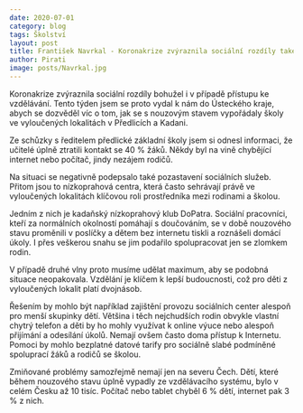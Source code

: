 ```yaml
---
date: 2020-07-01
category: blog
tags: Školství
layout: post
title: František Navrkal - Koronakrize zvýraznila sociální rozdíly také ve vzdělávání
author: Pirati
image: posts/Navrkal.jpg
---
```


Koronakrize zvýraznila sociální rozdíly bohužel i v případě přístupu ke vzdělávání. Tento týden jsem se proto vydal k nám do Ústeckého kraje, abych se dozvěděl víc o tom, jak se s nouzovým stavem vypořádaly školy ve vyloučených lokalitách v Předlicích a Kadani.

Ze schůzky s ředitelem předlické základní školy jsem si odnesl informaci, že učitelé úplně ztratili kontakt se 40 % žáků. Někdy byl na vině chybějící internet nebo počítač, jindy nezájem rodičů.

Na situaci se negativně podepsalo také pozastavení sociálních služeb. Přitom jsou to nízkoprahová centra, která často sehrávají právě ve vyloučených lokalitách klíčovou roli prostředníka mezi rodinami a školou.

Jedním z nich je kadaňský nízkoprahový klub DoPatra. Sociální pracovníci, kteří za normálních okolností pomáhají s doučováním, se v době nouzového stavu proměnili v poslíčky a dětem bez internetu tiskli a roznášeli domácí úkoly. I přes veškerou snahu se jim podařilo spolupracovat jen se zlomkem rodin.

V případě druhé vlny proto musíme udělat maximum, aby se podobná situace neopakovala. Vzdělání je klíčem k lepší budoucnosti, což pro děti z vyloučených lokalit platí dvojnásob.

Řešením by mohlo být například zajištění provozu sociálních center alespoň pro menší skupinky dětí.
Většina i těch nejchudších rodin obvykle vlastní chytrý telefon a děti by ho mohly využívat k online výuce nebo alespoň přijímání a odesílání úkolů. Nemají ovšem často doma přístup k Internetu.
Pomoci by mohlo bezplatné datové tarify pro sociálně slabé podmíněné spoluprací žáků a rodičů se školou.

Zmiňované problémy samozřejmě nemají jen na severu Čech. Dětí, které během nouzového stavu úplně vypadly ze vzdělávacího systému, bylo v celém Česku až 10 tisíc. Počítač nebo tablet chyběl 6 % dětí, internet pak 3 % z nich.

